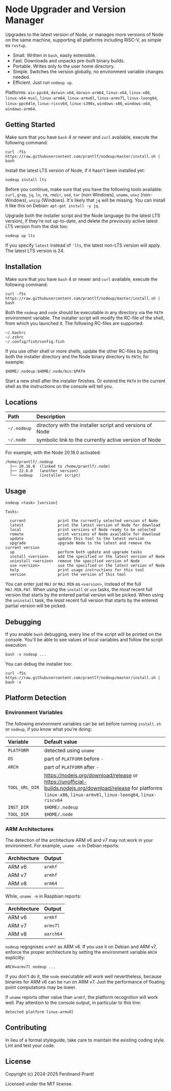# Node Upgrader and Version Manager

Upgrades to the latest version of Node, or manages more versions of Node on the same machine, supporting all platforms including RISC-V, as simple es `rustup`.

* Small. Written in `bash`, easily extensible.
* Fast. Downloads and unpacks pre-built binary builds.
* Portable. Writes only to the user home directory.
* Simple. Switches the version globally, no environment variable changes needed.
* Efficient. Just run `nodeup up`.

Platforms: `aix-ppc64`, `darwin-x64`, `darwin-arm64`, `linux-x64`, `linux-x86`, `linux-x64-musl`, `linux-arm64`, `linux-armv6l`, `linux-armv7l`, `linux-loong64`, `linux-ppc64le`, `linux-riscv64`, `linux-s390x`, `windows-x86`, `windows-x64`, `windows-arm64`.

## Getting Started

Make sure that you have `bash` 4 or newer and `curl` available, execute the following command:

    curl -fSs https://raw.githubusercontent.com/prantlf/nodeup/master/install.sh | bash

Install the latest LTS version of Node, if it hasn't been installed yet:

    nodeup install lts

Before you continue, make sure that you have the following tools available: `curl`, `grep`, `jq`, `ln`, `rm`, `rmdir`, `sed`, `tar` (non-Windows), `uname`, `unxz` (non-Windows), `unzip` (Windows). It's likely that `jq` will be missing. You can install it like this on Debian: `apt-get install -y jq`.

Upgrade both the installer script and the Node language (to the latest LTS version), if they're not up-to-date, and delete the previously active latest LTS version from the disk too:

    nodeup up lts

If you specify `latest` instead of `'lts`, the latest non-LTS version will apply. The latest LTS version is 24.

## Installation

Make sure that you have `bash` 4 or newer and `curl` available, execute the following command:

    curl -fSs https://raw.githubusercontent.com/prantlf/nodeup/master/install.sh | bash

Both the `nodeup` and `node` should be executable in any directory via the `PATH` environment variable. The installer script will modify the RC-file of the shell, from which you launched it. The following RC-files are supported:

    ~/.bashrc
    ~/.zshrc
    ~/.config/fish/config.fish

If you use other shell or more shells, update the other RC-files by putting both the installer directory and the Node binary directory to `PATH`, for example:

    $HOME/.nodeup:$HOME/.node/bin:$PATH

Start a new shell after the installer finishes. Or extend the `PATH` in the current shell as the instructions on the console will tell you.

## Locations

| Path        | Description                                              |
|:------------|:---------------------------------------------------------|
| `~/.nodeup` | directory with the installer script and versions of Node |
| `~/.node`   | symbolic link to the currently active version of Node    |

For example, with the Node 20.16.0 activated:

    /home/prantlf/.nodeup
      ├── 20.16.0  (linked to /home/prantlf/.node)
      ├── 22.6.0   (another version)
      └── nodeup   (installer script)

## Usage

    nodeup <task> [version]

    Tasks:

      current              print the currently selected version of Node
      latest               print the latest version of Node for download
      local                print versions of Node ready to be selected
      remote               print versions of Node available for download
      update               update this tool to the latest version
      upgrade              upgrade Node to the latest and remove the current version
      up                   perform both update and upgrade tasks
      install <version>    add the specified or the latest version of Node
      uninstall <version>  remove the specified version of Node
      use <version>        use the specified or the latest version of Node
      help                 print usage instructions for this tool
      version              print the version of this tool

You can enter just `MAJ` or `MAJ.MIN` as `<version>`, instead of the full `MAJ.MIN.PAT`. When using the `install` or `use` tasks, the *most* recent full version that starts by the entered partial version will be picked. When using the `uninstall` task, the *least* recent full version that starts by the entered partial version will be picked.

## Debugging

If you enable `bash` debugging, every line of the script will be printed on the console. You'll be able to see values of local variables and follow the script execution:

    bash -x nodeup ...

You can debug the installer too:

    curl -fSs https://raw.githubusercontent.com/prantlf/nodeup/master/install.sh | bash -x

## Platform Detection

### Environment Variables

The following environment variables can be set before running `install.sh` or `nodeup`, if you know what you're doing:

| Variable       | Default value                 |
|:---------------|:------------------------------|
| `PLATFORM`     | detected using `uname`        |
| `OS`           | part of `PLATFORM` before `-` |
| `ARCH`         | part of `PLATFORM` after `-`  |
| `TOOL_URL_DIR` | https://nodejs.org/download/release or https://unofficial-builds.nodejs.org/download/release for platforms `linux-x86`, `linux-armv6l`, `linux-loong64`, `linux-riscv64` |
| `INST_DIR`     | `$HOME/.nodeup`               |
| `TOOL_DIR`     | `$HOME/.node`                 |

### ARM Architectures

The detection of the architecture ARM v6 and v7 may not work in your environment. For example, `uname -m` in Debian reports:

| Architecture | Output   |
|:-------------|:---------|
| ARM v6       | `armhf`  |
| ARM v7       | `armhf`  |
| ARM v8       | `arm64`  |

While, `uname -m` in Raspbian reports:

| Architecture | Output    |
|:-------------|:----------|
| ARM v6       | `armhf`   |
| ARM v7       | `armv7l`  |
| ARM v8       | `aarch64` |

`nodeup` regognises `armhf` as ARM v6. If you use it on Debian and ARM v7, enforce the proper architecture by setting the environment variable `ARCH` explicitly:

    ARCH=armv7l nodeup ...

If you don't do it, the `node` executable will work well nevertheless, because binaries for ARM v6 can be run on ARM v7. Just the performance of floating point computations may be lower.

If `uname` reports other value than `armhf`, the platform recognition will work well. Pay attention to the console output, in particular to this line:

    detected platform linux-armv6l

## Contributing

In lieu of a formal styleguide, take care to maintain the existing coding style. Lint and test your code.

## License

Copyright (c) 2024-2025 Ferdinand Prantl

Licensed under the MIT license.
